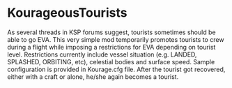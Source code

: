# KourageousTourists

As several threads in KSP forums suggest, tourists sometimes should be able
to go EVA. This very simple mod temporarily promotes tourists to crew during
a flight while imposing a restrictions for EVA depending on tourist level.
Restrictions currently include vessel situation (e.g. LANDED, SPLASHED, 
ORBITING, etc), celestial bodies and surface speed. Sample configuration is
provided in Kourage.cfg file. After the tourist got recovered, either with
a craft or alone, he/she again becomes a tourist.
